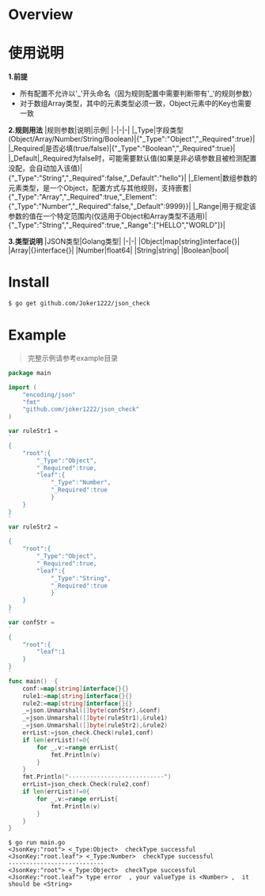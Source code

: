 # Overview

# 使用说明

**1.前提**
- 所有配置不允许以'\_'开头命名（因为规则配置中需要判断带有'\_'的规则参数）
- 对于数组Array类型，其中的元素类型必须一致，Object元素中的Key也需要一致

**2.规则用法**
|规则参数|说明|示例|
|-|-|-|
|_Type|字段类型(Object/Array/Number/String/Boolean)|{"_Type":"Object","_Required":true}|
|_Required|是否必填(true/false)|{"_Type":"Boolean","_Required":true}|
|_Default|_Required为false时，可能需要默认值(如果是非必填参数且被检测配置没配，会自动加入该值)|{"_Type":"String","_Required":false,"_Default":"hello"}|
|_Element|数组参数的元素类型，是一个Object，配置方式与其他规则，支持嵌套|{"_Type":"Array","_Required":true,"_Element":{"_Type":"Number","_Required":false,"_Default":9999}}|
|_Range|用于规定该参数的值在一个特定范围内(仅适用于Object和Array类型不适用)|{"_Type":"String","_Required":true,"_Range":["HELLO","WORLD"]}|

**3.类型说明**
|JSON类型|Golang类型|
|-|-|
|Object|map[string]interface{}|
|Array|{}interface{}|
|Number|float64|
|String|string|
|Boolean|bool|

# Install
```bash
$ go get github.com/Joker1222/json_check
```

# Example
> 完整示例请参考example目录

```go
package main

import (
	"encoding/json"
	"fmt"
	"github.com/joker1222/json_check"
)

var ruleStr1 =
`
{
	"root":{
		"_Type":"Object",
		"_Required":true,
		"leaf":{
			"_Type":"Number",
			"_Required":true
        	}
	}
}
`
var ruleStr2 =
`
{
	"root":{
		"_Type":"Object",
		"_Required":true,
		"leaf":{
			"_Type":"String",
			"_Required":true
        	}
	}
}
`
var confStr =
`
{
	"root":{
		"leaf":1
	}
}
`
func main()  {
	conf:=map[string]interface{}{}
	rule1:=map[string]interface{}{}
	rule2:=map[string]interface{}{}
	_=json.Unmarshal([]byte(confStr),&conf)
	_=json.Unmarshal([]byte(ruleStr1),&rule1)
	_=json.Unmarshal([]byte(ruleStr2),&rule2)
	errList:=json_check.Check(rule1,conf)
	if len(errList)!=0{
		for _,v:=range errList{
			fmt.Println(v)
		}
	}
	fmt.Println("---------------------------")
	errList=json_check.Check(rule2,conf)
	if len(errList)!=0{
		for _,v:=range errList{
			fmt.Println(v)
		}
	}
}
```
```
$ go run main.go
<JsonKey:"root"> <_Type:Object>  checkType successful
<JsonKey:"root.leaf"> <_Type:Number>  checkType successful
---------------------------
<JsonKey:"root"> <_Type:Object>  checkType successful
<JsonKey:"root.leaf"> type error  , your valueType is <Number> ,  it should be <String>
```
